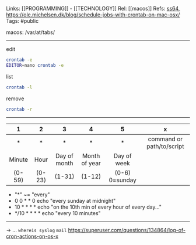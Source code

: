 Links: [[PROGRAMMING]] - [[TECHNOLOGY]]
Rel: [[macos]]
Refs: [ss64](https://ss64.com/osx/crontab.html),  https://ole.michelsen.dk/blog/schedule-jobs-with-crontab-on-mac-osx/
Tags: #public 

macos: /var/at/tabs/

--- 
edit
```bash
crontab -e
EDITOR=nano crontab -e
```

list
```bash
crontab -l
```

remove
```bash
crontab -r
```
 
 --- 
 
| 1 | 2 | 3 | 4 | 5 | x | 
| :----: | :----: | :----: | :----: | :----: | :----: |
| * | * | * | * | * | command or path/to/script |
| Minute | Hour | Day of month | Month of year | Day of week |
| (0-59) | (0-23) | (1-31) | (1-12) | (0-6) 0=sunday |
- "\*" ~= "every"
- 0 0 \* \* 0 echo "every sunday at midnight"
- 10 \* \* \* \* echo "on the 10th min of every hour of every day..."
- \*/10 \* \* \* \* echo "every 10 minutes"

--- 
-> ...
```whereis syslog```
```mail```
https://superuser.com/questions/134864/log-of-cron-actions-on-os-x